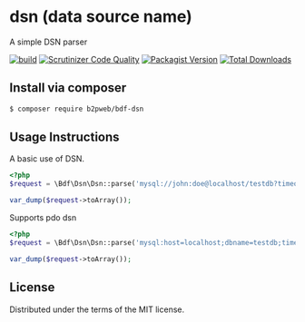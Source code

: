 # dsn (data source name)
A simple DSN parser

[![build](https://github.com/b2pweb/bdf-dsn/actions/workflows/php.yml/badge.svg)](https://github.com/b2pweb/bdf-dsn/actions/workflows/php.yml)
[![Scrutinizer Code Quality](https://scrutinizer-ci.com/g/b2pweb/bdf-dsn/badges/quality-score.png?b=master)](https://scrutinizer-ci.com/g/b2pweb/bdf-dsn/?branch=master)
[![Packagist Version](https://img.shields.io/packagist/v/b2pweb/bdf-dsn.svg)](https://packagist.org/packages/b2pweb/bdf-dsn)
[![Total Downloads](https://img.shields.io/packagist/dt/b2pweb/bdf-dsn.svg)](https://packagist.org/packages/b2pweb/bdf-dsn)


## Install via composer
```bash
$ composer require b2pweb/bdf-dsn
```


## Usage Instructions

A basic use of DSN.

```PHP
<?php
$request = \Bdf\Dsn\Dsn::parse('mysql://john:doe@localhost/testdb?timeout=3');

var_dump($request->toArray());
```

Supports pdo dsn

```PHP
<?php
$request = \Bdf\Dsn\Dsn::parse('mysql:host=localhost;dbname=testdb;timeout=3');

var_dump($request->toArray());
```


## License

Distributed under the terms of the MIT license.
